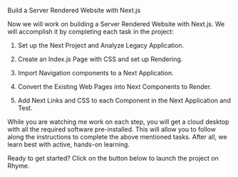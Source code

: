 Build a Server Rendered Website with Next.js

Now we will work on building a Server Rendered Website with Next.js.
We will accomplish it by completing each task in the project:

1. Set up the Next Project and Analyze Legacy Application.

2. Create an Index.js Page with CSS and set up Rendering.

3. Import Navigation components to a Next Application.

4. Convert the Existing Web Pages into Next Components to Render.

5. Add Next Links and CSS to each Component in the Next Application and Test.

While you are watching me work on each step, you will get a cloud desktop with all the required software pre-installed. This will allow you to follow along the instructions to complete the above mentioned tasks. After all, we learn best with active, hands-on learning.

Ready to get started? Click on the button below to launch the project on Rhyme.
